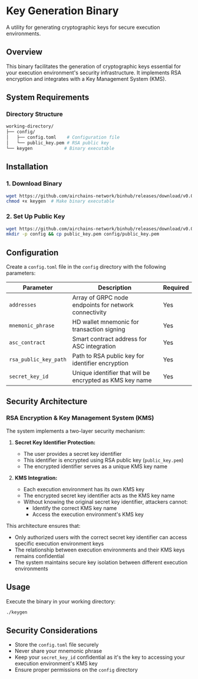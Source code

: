 # Key Generation Binary

A utility for generating cryptographic keys for secure execution environments.

## Overview

This binary facilitates the generation of cryptographic keys essential for your execution environment's security infrastructure. It implements RSA encryption and integrates with a Key Management System (KMS).

## System Requirements

### Directory Structure

```bash
working-directory/
├── config/
│   ├── config.toml    # Configuration file
│   └── public_key.pem # RSA public key
└── keygen            # Binary executable
```

## Installation

### 1. Download Binary

```bash
wget https://github.com/airchains-network/binhub/releases/download/v0.0.0/keygen
chmod +x keygen  # Make binary executable
```

### 2. Set Up Public Key

```bash
wget https://github.com/airchains-network/binhub/releases/download/v0.0.0/public_key.pem
mkdir -p config && cp public_key.pem config/public_key.pem
```

## Configuration

Create a `config.toml` file in the `config` directory with the following parameters:

| Parameter             | Description                                              | Required |
| --------------------- | -------------------------------------------------------- | -------- |
| `addresses`           | Array of GRPC node endpoints for network connectivity    | Yes      |
| `mnemonic_phrase`     | HD wallet mnemonic for transaction signing               | Yes      |
| `asc_contract`        | Smart contract address for ASC integration               | Yes      |
| `rsa_public_key_path` | Path to RSA public key for identifier encryption         | Yes      |
| `secret_key_id`       | Unique identifier that will be encrypted as KMS key name | Yes      |

## Security Architecture

### RSA Encryption & Key Management System (KMS)

The system implements a two-layer security mechanism:

1. **Secret Key Identifier Protection:**

   - The user provides a secret key identifier
   - This identifier is encrypted using RSA public key (`public_key.pem`)
   - The encrypted identifier serves as a unique KMS key name

2. **KMS Integration:**
   - Each execution environment has its own KMS key
   - The encrypted secret key identifier acts as the KMS key name
   - Without knowing the original secret key identifier, attackers cannot:
     - Identify the correct KMS key name
     - Access the execution environment's KMS key

This architecture ensures that:

- Only authorized users with the correct secret key identifier can access specific execution environment keys
- The relationship between execution environments and their KMS keys remains confidential
- The system maintains secure key isolation between different execution environments

## Usage

Execute the binary in your working directory:

```bash
./keygen
```

## Security Considerations

- Store the `config.toml` file securely
- Never share your mnemonic phrase
- Keep your `secret_key_id` confidential as it's the key to accessing your execution environment's KMS key
- Ensure proper permissions on the `config` directory
